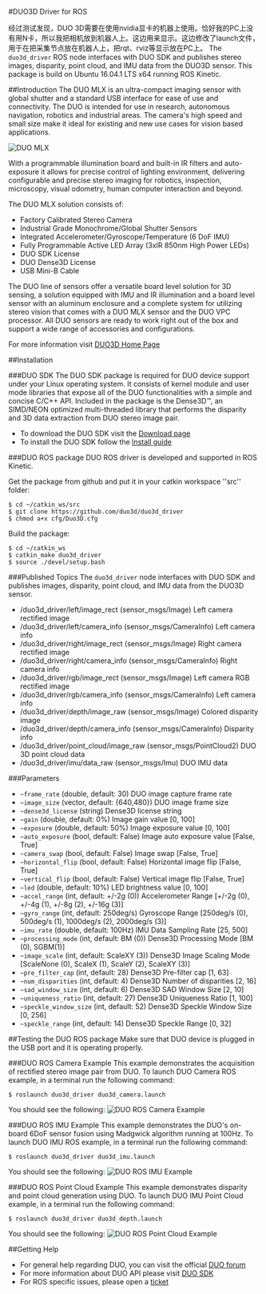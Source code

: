 #DUO3D Driver for ROS 

经过测试发现，DUO 3D需要在使用nvidia显卡的机器上使用。恰好我的PC上没有用N卡，所以我把相机放到机器人上。这边用来显示。这边修改了launch文件，用于在把采集节点放在机器人上，把rqt、rviz等显示放在PC上。
The `duo3d_driver` ROS node interfaces with DUO SDK and publishes stereo images, disparity, point cloud, and IMU data from the DUO3D sensor. This package is build on Ubuntu 16.04.1 LTS x64 running ROS Kinetic.

##Introduction
The DUO MLX is an ultra-compact imaging sensor with global shutter and a standard USB interface for ease of use and connectivity. The DUO is intended for use in research, autonomous navigation, robotics and industrial areas. The camera's high speed and small size make it ideal for existing and new use cases for vision based applications.

![DUO MLX](https://duo3d.com/public/media/products/duo_m_mlx_feb10-136.png)

With a programmable illumination board and built-in IR filters and auto-exposure it allows for precise control of lighting environment, delivering configurable and precise stereo imaging for robotics, inspection, microscopy, visual odometry, human computer interaction and beyond.

The DUO MLX solution consists of:

 * Factory Calibrated Stereo Camera
 * Industrial Grade Monochrome/Global Shutter Sensors
 * Integrated Accelerometer/Gyroscope/Temperature (6 DoF IMU)
 * Fully Programmable Active LED Array (3xIR 850nm High Power LEDs)
 * DUO SDK License
 * DUO Dense3D License
 * USB Mini-B Cable

The DUO line of sensors offer a versatile board level solution for 3D sensing, a solution equipped with IMU and IR illumination and a board level sensor with an aluminum enclosure and a complete system for utilizing stereo vision that comes with a DUO MLX sensor and the DUO VPC processor. All DUO sensors are ready to work right out of the box and support a wide range of accessories and configurations.

For more information visit [DUO3D Home Page](https://duo3d.com)

##Installation

###DUO SDK
The DUO SDK package is required for DUO device support under your Linux operating system. It consists of kernel module and user mode libraries that expose all of the DUO functionalities with a simple and concise C/C++ API. Included in the package is the Dense3D&trade;, an SIMD/NEON optimized multi-threaded library that performs the disparity and 3D data extraction from DUO stereo image pair. 

 * To download the DUO SDK visit the [Download page](https://duo3d.com/docs/downloads)
 * To install the DUO SDK follow the [Install guide](https://duo3d.com/docs/articles/install-all)

###DUO ROS package
DUO ROS driver is developed and supported in ROS Kinetic. 

Get the package from github and put it in your catkin workspace ''src'' folder:

    $ cd ~/catkin_ws/src
    $ git clone https://github.com/duo3d/duo3d_driver
    $ chmod a+x cfg/Duo3D.cfg

Build the package:

    $ cd ~/catkin_ws
    $ catkin_make duo3d_driver
    $ source ./devel/setup.bash


###Published Topics
The `duo3d_driver` node interfaces with DUO SDK and publishes images, disparity, point cloud, and IMU data from the DUO3D sensor.

 * /duo3d_driver/left/image_rect (sensor_msgs/Image)
 Left camera rectified image
 * /duo3d_driver/left/camera_info (sensor_msgs/CameraInfo)
 Left camera info
 * /duo3d_driver/right/image_rect (sensor_msgs/Image)
 Right camera rectified image
 * /duo3d_driver/right/camera_info (sensor_msgs/CameraInfo)
 Right camera info
 * /duo3d_driver/rgb/image_rect (sensor_msgs/Image)
 Left camera RGB rectified image
 * /duo3d_driver/rgb/camera_info (sensor_msgs/CameraInfo)
 Left camera info
 * /duo3d_driver/depth/image_raw (sensor_msgs/Image)
 Colored disparity image
 * /duo3d_driver/depth/camera_info (sensor_msgs/CameraInfo)
 Disparity info
 * /duo3d_driver/point_cloud/image_raw (sensor_msgs/PointCloud2)
 DUO 3D point cloud data
 * /duo3d_driver/imu/data_raw (sensor_msgs/Imu)
 DUO IMU data

###Parameters
* `~frame_rate` (double, default: 30)
DUO image capture frame rate
* `~image_size` (vector<int>, default: {640,480})
DUO image frame size
* `~dense3d_license` (string)
Dense3D license string
* `~gain` (double, default: 0%)
Image gain value [0, 100]
* `~exposure` (double, default: 50%)
Image exposure value [0, 100]
* `~auto_exposure` (bool, default: False)
Image auto exposure value [False, True]
* `~camera_swap` (bool, default: False)
Image swap [False, True]
* `~horizontal_flip` (bool, default: False)
Horizontal image flip [False, True]
* `~vertical_flip` (bool, default: False)
Vertical image flip [False, True]
* `~led` (double, default: 10%)
LED brightness value [0, 100]
* `~accel_range` (int, default: +/-2g (0))
Accelerometer Range [+/-2g (0), +/-4g (1), +/-8g (2), +/-16g (3)]
* `~gyro_range` (int, default: 250deg/s)
Gyroscope Range [250deg/s (0), 500deg/s (1), 1000deg/s (2), 2000deg/s (3)]
* `~imu_rate` (double, default: 100Hz)
IMU Data Sampling Rate [25, 500]
* `~processing_mode` (int, default: BM (0))
Dense3D Processing Mode [BM (0), SGBM(1)]
* `~image_scale` (int, default: ScaleXY (3))
Dense3D Image Scaling Mode [ScaleNone (0), ScaleX (1), ScaleY (2), ScaleXY (3)]
* `~pre_filter_cap` (int, default: 28)
Dense3D Pre-filter cap [1, 63]
* `~num_disparities` (int, default: 4)
Dense3D Number of disparities [2, 16]
* `~sad_window_size` (int, default: 6)
Dense3D SAD Window Size [2, 10]
* `~uniqueness_ratio` (int, default: 27)
Dense3D Uniqueness Ratio [1, 100]
* `~speckle_window_size` (int, default: 52)
Dense3D Speckle Window Size [0, 256]
* `~speckle_range` (int, default: 14)
Dense3D Speckle Range [0, 32]

##Testing the DUO ROS package
Make sure that DUO device is plugged in the USB port and it is operating properly.

###DUO ROS Camera Example
This example demonstrates the acquisition of rectified stereo image pair from DUO. 
To launch DUO Camera ROS example, in a terminal run the following command:

    $ roslaunch duo3d_driver duo3d_camera.launch

You should see the following:
![DUO ROS Camera Example](https://duo3d.com/public/media/products/ROS-DUO-Camera.jpg)

###DUO ROS IMU Example
This example demonstrates the DUO's on-board 6DoF sensor fusion using Madgwick algorithm running at 100Hz.
To launch DUO IMU ROS example, in a terminal run the following command:

    $ roslaunch duo3d_driver duo3d_imu.launch
 
You should see the following:
![DUO ROS IMU Example](https://duo3d.com/public/media/products/ROS-DUO-IMU.jpg)

###DUO ROS Point Cloud Example
This example demonstrates disparity and point cloud generation using DUO. 
To launch DUO IMU Point Cloud example, in a terminal run the following command:

    $ roslaunch duo3d_driver duo3d_depth.launch
 
You should see the following:
![DUO ROS Point Cloud Example](https://duo3d.com/public/media/products/ROS-DUO-PointCloud.jpg)

##Getting Help

 * For general help regarding DUO, you can visit the official [DUO forum](https://duo3d.com/forums)
 * For more information about DUO API please visit [DUO SDK](https://duo3d.com/docs/articles/sdk)
 * For ROS specific issues, please open a [ticket](https://github.com/duo3d/duo3d_driver/issues)
